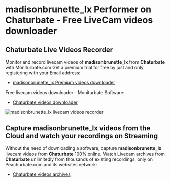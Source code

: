 # madisonbrunette_lx Performer on Chaturbate - Free LiveCam videos downloader

## Chaturbate Live Videos Recorder

Monitor and record livecam videos of **madisonbrunette_lx** from **Chaturbate** with Moniturbate.com
Get a premium trial for free by just and only registering with your Email address:
* [madisonbrunette_lx Premium videos downloader](https://moniturbate.com/request-demo-licence-key.html)

Free livecam videos downloader - Moniturbate Software:
* [Chaturbate videos downloader](https://moniturbate.com/moniturbate-download-software.html)

![madisonbrunette_lx livecam videos recorder](https://peachurnet.com/templates/moniturbate-software.png)


## Capture madisonbrunette_lx videos from the Cloud and watch your recordings on Streaming

Without the need of downloading a software, capture **madisonbrunette_lx** livecam videos from **Chaturbate** 100% online.
Watch Livecam archives from **Chaturbate** unlimitedly from thousands of existing recordings, only on Peachurbate.com and its websites network:
* [Chaturbate videos archives](https://peachurnet.com/)